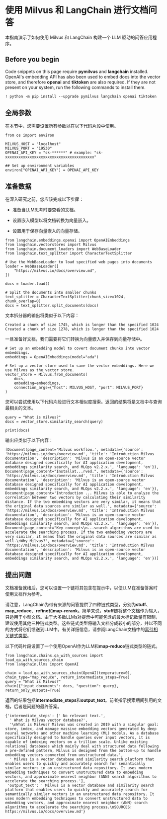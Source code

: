 使用 Milvus 和 LangChain 进行文档问答
============================

本指南演示了如何使用 Milvus 和 LangChain 构建一个 LLM 驱动的问答应用程序。

Before you begin
----------------

Code snippets on this page require **pymilvus** and **langchain** installed. OpenAI's embedding API has also been used to embed docs into the vector store, and therefore **openai** and **tiktoken** are also required. If they are not present on your system, run the following commands to install them.

```
! python -m pip install --upgrade pymilvus langchain openai tiktoken

```

全局参数
----

在本节中，您需要设置所有参数以在以下代码片段中使用。

```
from os import environ

MILVUS_HOST = "localhost"
MILVUS_PORT = "19530"
OPENAI_API_KEY = "sk-******" # example: "sk-xxxxxxxxxxxxxxxxxxxxxxxxxxxxxxxxxxxxxxxx"

## Set up environment variables
environ["OPENAI_API_KEY"] = OPENAI_API_KEY

```

准备数据
----

在深入研究之前，您应该完成以下步骤：

* 准备当LLM思考时要查看的文档。

* 设置嵌入模型以将文档转换为向量嵌入。

* 设置用于保存向量嵌入的向量存储。

```
from langchain.embeddings.openai import OpenAIEmbeddings
from langchain.vectorstores import Milvus
from langchain.document_loaders import WebBaseLoader
from langchain.text_splitter import CharacterTextSplitter

# Use the WebBaseLoader to load specified web pages into documents
loader = WebBaseLoader([
    "https://milvus.io/docs/overview.md",
])

docs = loader.load()

# Split the documents into smaller chunks
text_splitter = CharacterTextSplitter(chunk_size=1024, chunk_overlap=0)
docs = text_splitter.split_documents(docs)

```

文本拆分器的输出将类似于以下内容：

```
Created a chunk of size 1745, which is longer than the specified 1024
Created a chunk of size 1278, which is longer than the specified 1024

```

一旦准备好文档，我们需要将它们转换为向量嵌入并保存到向量存储中。

```
# Set up an embedding model to covert document chunks into vector embeddings.
embeddings = OpenAIEmbeddings(model="ada")

# Set up a vector store used to save the vector embeddings. Here we use Milvus as the vector store.
vector_store = Milvus.from_documents(
    docs,
    embedding=embeddings,
    connection_args={"host": MILVUS_HOST, "port": MILVUS_PORT}
)

```

您可以尝试使用以下代码片段进行文本相似度搜索。返回的结果将是文档中与查询最相关的文本。

```
query = "What is milvus?"
docs = vector_store.similarity_search(query)

print(docs)

```

输出应类似于以下内容：

```
[Document(page_content='Milvus workflow.', metadata={'source': 'https://milvus.io/docs/overview.md', 'title': 'Introduction Milvus documentation', 'description': 'Milvus is an open-source vector database designed specifically for AI application development, embeddings similarity search, and MLOps v2.2.x.', 'language': 'en'}), Document(page_content="Installat...rved.", metadata={'source': 'https://milvus.io/docs/overview.md', 'title': 'Introduction Milvus documentation', 'description': 'Milvus is an open-source vector database designed specifically for AI application development, embeddings similarity search, and MLOps v2.2.x.', 'language': 'en'}), Document(page_content='Introduction ... Milvus is able to analyze the correlation between two vectors by calculating their similarity distance. If the two embedding vectors are very similar, it means that the original data sources are similar as well.', metadata={'source': 'https://milvus.io/docs/overview.md', 'title': 'Introduction Milvus documentation', 'description': 'Milvus is an open-source vector database designed specifically for AI application development, embeddings similarity search, and MLOps v2.2.x.', 'language': 'en'}), Document(page_content="Key concepts\n...search algorithms are used to accelerate the searching process. If the two embedding vectors are very similar, it means that the original data sources are similar as well.\nWhy Milvus?", metadata={'source': 'https://milvus.io/docs/overview.md', 'title': 'Introduction Milvus documentation', 'description': 'Milvus is an open-source vector database designed specifically for AI application development, embeddings similarity search, and MLOps v2.2.x.', 'language': 'en'})]

```

提出问题
----

文档准备就绪后，您可以设置一个链将其包含在提示中，以便LLM在准备答案时使用文档作为参考。

请注意，LangChain为带有来源的问答提供了四种链式类型，分别为**stuff**、**map_reduce**、**refine**和**map-rerank**。简单来说，**stuff**链将整个文档作为输入，只适用于小型文档。由于大多数LLMs对提示中可能包含的最大标记数量有限制，建议使用其他三种链式类型。这些链式类型将输入文档分成较小的部分，并以不同的方式将它们馈送到LLM中。有关详细信息，请参阅LangChain文档中的[索引相关链式类型](https://docs.langchain.com/docs/components/chains/index_related_chains)。

以下代码片段设置了一个使用OpenAI作为LLM和**map-reduce**链式类型的链式。

```
from langchain.chains.qa_with_sources import load_qa_with_sources_chain
from langchain.llms import OpenAI

chain = load_qa_with_sources_chain(OpenAI(temperature=0), chain_type="map_reduce", return_intermediate_steps=True)
query = "What is Milvus?"
chain({"input_documents": docs, "question": query}, return_only_outputs=True)

```

返回的结果包括**intermediate_steps**和**output_text**。前者指示搜索期间引用的文档，后者是问题的最终答案。

```
{'intermediate_steps': [' No relevant text.',
  ' What is Milvus vector database?',
  '\nWhat is Milvus? Milvus was created in 2019 with a singular goal: store, index, and manage massive embedding vectors generated by deep neural networks and other machine learning (ML) models. As a database specifically designed to handle queries over input vectors, it is capable of indexing vectors on a trillion scale. Unlike existing relational databases which mainly deal with structured data following a pre-defined pattern, Milvus is designed from the bottom-up to handle embedding vectors converted from unstructured data.',
  ' Milvus is a vector database and similarity search platform that enables users to quickly and accurately search for semantically similar vectors in an unstructured data repository. It uses modern embedding techniques to convert unstructured data to embedding vectors, and approximate nearest neighbor (ANN) search algorithms to accelerate the searching process.'],
 'output_text': ' Milvus is a vector database and similarity search platform that enables users to quickly and accurately search for semantically similar vectors in an unstructured data repository. It uses modern embedding techniques to convert unstructured data to embedding vectors, and approximate nearest neighbor (ANN) search algorithms to accelerate the searching process.\nSOURCES: https://milvus.io/docs/overview.md'}

```
